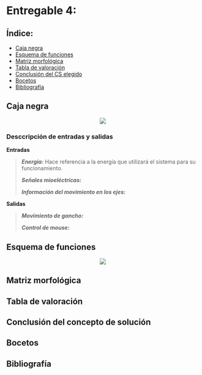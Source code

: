 # Entregable 4: 
## Índice:
- [Caja negra](https://github.com/micaelaacc/Proyecto_FunBio/blob/main/Entregables/E4.md#caja-negra)
- [Esquema de funciones](https://github.com/micaelaacc/Proyecto_FunBio/blob/main/Entregables/E4.md#esquema-de-funciones)
- [Matriz morfológica](https://github.com/micaelaacc/Proyecto_FunBio/blob/main/Entregables/E4.md#matriz-morfol%C3%B3gica)
- [Tabla de valoración](https://github.com/micaelaacc/Proyecto_FunBio/blob/main/Entregables/E4.md#tabla-de-valoraci%C3%B3n)
- [Conclusión del CS elegido](https://github.com/micaelaacc/Proyecto_FunBio/blob/main/Entregables/E4.md#conclusi%C3%B3n-del-concepto-de-soluci%C3%B3n)
- [Bocetos](https://github.com/micaelaacc/Proyecto_FunBio/blob/main/Entregables/E4.md#bocetos)
- [Bibliografía](https://github.com/micaelaacc/Proyecto_FunBio/blob/main/Entregables/E4.md#bibliograf%C3%ADa)

## Caja negra
<p align="center">
  <img src="https://github.com/micaelaacc/Proyecto_FunBio/blob/b057bbdd217c6ee55bf858bea306ee08ce8883c2/Im%C3%A1genes/CajaNegra.png">
</p>

### Desccripción de entradas y salidas
**Entradas**

> ***Energía:*** Hace referencia a la energía que utilizará el sistema para su funcionamiento.
> 
> ***Señales mioeléctricas:***
> 
> ***Información del movimiento en los ejes:***


**Salidas**

> ***Movimiento de gancho:***
> 
> ***Control de mouse:***

## Esquema de funciones
<p align="center">
  <img src="https://github.com/micaelaacc/Proyecto_FunBio/blob/966cca61b6869c9b1f0c393a62f73f43a64acd8d/Im%C3%A1genes/EsquemaFunciones.png">
</p>

## Matriz morfológica

## Tabla de valoración

## Conclusión del concepto de solución

## Bocetos

## Bibliografía

